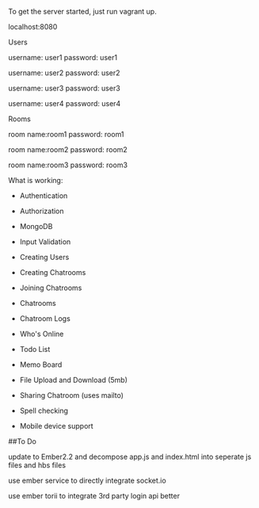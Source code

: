 To get the server started, just run vagrant up.

localhost:8080

Users

username: user1
password: user1

username: user2
password: user2

username: user3
password: user3

username: user4
password: user4

Rooms

room name:room1
password: room1

room name:room2
password: room2

room name:room3
password: room3



What is working:

- Authentication

- Authorization

- MongoDB

- Input Validation

- Creating Users

- Creating Chatrooms

- Joining Chatrooms

- Chatrooms

- Chatroom Logs

- Who's Online

- Todo List 

- Memo Board

- File Upload and Download (5mb)

- Sharing Chatroom (uses mailto)

- Spell checking

- Mobile device support

##To Do 

update to Ember2.2 and decompose app.js and index.html into seperate js files and hbs files

use ember service to directly integrate socket.io 

use ember torii to integrate 3rd party login api better
